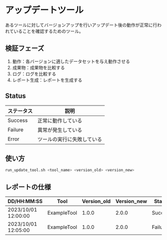# アップデートツール

あるツールに対してバージョンアップを行いアップデート後の動作が正常に行われていることを確認するためのツール。

## 検証フェーズ

1. 動作：各バージョンに適したデータセットを与え動作させる
2. 成果物：成果物を比較する
3. ログ：ログを比較する
4. レポート生成：レポートを生成する

## Status

|ステータス|説明|
|---|---|
|Success|正常に動作している|
|Failure|異常が発生している|
|Error|ツールの実行に失敗している|

## 使い方

```bash
run_update_tool.sh <tool_name> <version_old> <version_new>
```

## レポートの仕様

|DD/HH:MM:SS|Tool|Version_old|Version_new|Status|
|---|---|---|---|---|
|2023/10/01 12:00:00|ExampleTool|1.0.0|2.0.0|Success| |
|2023/10/01 12:05:00|ExampleTool|1.0.0|2.0.0|Failure|ログにエラーが記録されました。|

